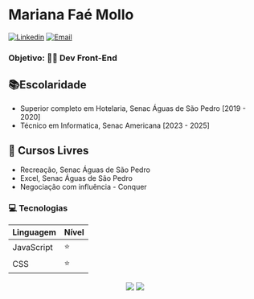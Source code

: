 # Mariana Faé Mollo
[![Linkedin](https://img.shields.io/badge/-LinkedIn-blue?style=flat&logo=Linkedin&logoColor=white)](https://www.linkedin.com/in/mariana-fae-mollo/)
[![Email](https://img.shields.io/badge/-Outlook-blue?style=flat&logo=Mail&logoColor=white)](mailto:marianafmollo@hotmail.com)


### Objetivo: 👩‍💻 Dev Front-End

## 📚Escolaridade
- Superior completo em Hotelaria, Senac Águas de São Pedro [2019 - 2020]
- Técnico em Informatica, Senac Americana [2023 - 2025]

## 📕 Cursos Livres
- Recreação, Senac Águas de São Pedro
- Excel, Senac Águas de São Pedro
- Negociação com influência - Conquer

### 💻 Tecnologias
| Linguagem| Nível |
| ----------- | ----------- |
| JavaScript | ⭐ |
| CSS | ⭐ 

<p align="center"> 
  <img align="center" src="https://github-readme-stats.vercel.app/api?username=DoTheCake&show_icons=true&layout=compact" />
  <img align="center" src="https://github-readme-stats.vercel.app/api/top-langs/?username=DoTheCake&show_icons=true&layout=compact" />
</p>





